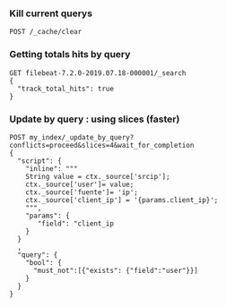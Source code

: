 
### Kill current querys
```
POST /_cache/clear
```

### Getting totals hits by query

```
GET filebeat-7.2.0-2019.07.18-000001/_search
{
  "track_total_hits": true
}
```

### Update by query : using slices (faster)

```
POST my_index/_update_by_query?conflicts=proceed&slices=4&wait_for_completion
{
  "script": {
    "inline": """
    String value = ctx._source['srcip'];
    ctx._source['user']= value;
    ctx._source['fuente']= 'ip';
    ctx._source['client_ip'] = '{params.client_ip}';
    """,
    "params": {
       "field": "client_ip
    }
  }
  ,
  "query": {
    "bool": {
      "must_not":[{"exists": {"field":"user"}}]
    }
  }
}
```


